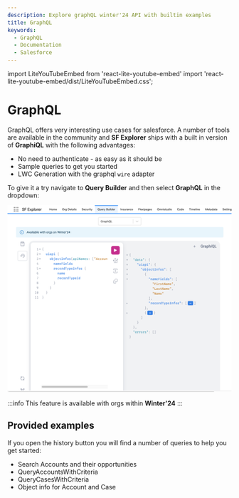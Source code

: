 ```yaml
---
description: Explore graphQL winter'24 API with builtin examples
title: GraphQL
keywords:
  - GraphQL
  - Documentation
  - Salesforce
---
```


import LiteYouTubeEmbed from 'react-lite-youtube-embed'
import 'react-lite-youtube-embed/dist/LiteYouTubeEmbed.css';


# GraphQL

GraphQL offers very interesting use cases for salesforce. A number of tools are available in the community and **SF Explorer** ships with a built in version of **GraphiQL** with the following advantages:
* No need to authenticate - as easy as it should be
* Sample queries to get you started  
* LWC Generation with the graphql `wire` adapter

To give it a try navigate to **Query Builder** and then select **GraphQL** in the dropdown:

![example](./graphQL.png) 

:::info
This feature is available with orgs within **Winter'24**
:::

## Provided examples
If you open the history button you will find a number of queries to help you get started:
* Search Accounts and their opportunities
* QueryAccountsWithCriteria
* QueryCasesWithCriteria
* Object info for Account and Case

<LiteYouTubeEmbed
              id="8kOW8amHmPI"
              params="autoplay=1&autohide=1&showinfo=0&rel=0"
              title="Security"
              poster="maxresdefault"
              webp
            />
